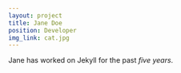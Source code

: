 ```yaml
---
layout: project
title: Jane Doe
position: Developer
img_link: cat.jpg
---
```


Jane has worked on Jekyll for the past _five years_.
